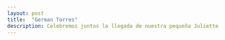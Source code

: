 ```yaml
---
layout: post
title:  "German Torres"
description: Celebremos juntos la llegada de nuestra pequeña Juliette 
---
```

